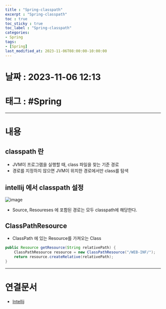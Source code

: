 ```yaml
---
title : "Spring-classpath"
excerpt : "Spring-classpath"
toc : true
toc_sticky : true
toc_label : "Spring-classpath"
categories:
- Spring
tags:
- [Spring]
last_modified_at: 2023-11-06T08:00:00-10:00:00
---
```


# 날짜 : 2023-11-06 12:13

# 태그 : #Spring
---

# 내용

## classpath 란
- JVM이 프로그램을 실행할 때, class 파일을 찾는 기준 경로
- 경로를 지정하지 않으면 JVM이 위치한 경로에서만 class를 탐색

## intellij 에서 classpath 설정
  
![image](./../../assets/images/../../assets/Images/IntellijClassPath.png)
- Source, Resoureses 에 포함된 경로는 모두 classpath에 해당한다.

## ClassPathResource
- ClassPath 에 있는 Resource를 가져오는 Class

```java
public Resource getResource(String relativePath) {  
    ClassPathResource resource = new ClassPathResource("/WEB-INF/");  
    return resource.createRelative(relativePath);  
}
```

---

# 연결문서
- [Intellij](../../IDE/IDE-Intellij)